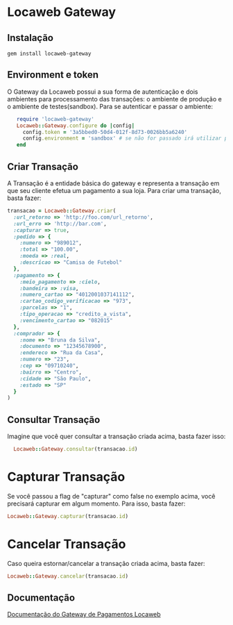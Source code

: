 # Locaweb Gateway

## Instalação

    gem install locaweb-gateway

## Environment e token

O Gateway da Locaweb possui a sua forma de autenticação e dois ambientes para processamento das transações: o ambiente de produção e o ambiente de testes(sandbox).
Para se autenticar e passar o ambiente:

```ruby
   require 'locaweb-gateway'
   Locaweb::Gateway.configure do |config|
     config.token = '3a5bbed0-50d4-012f-8d73-0026bb5a6240'
     config.environment = 'sandbox' # se não for passado irá utilizar production por default.
   end
```

## Criar Transação

A Transação é a entidade básica do gateway e representa a transação em que seu cliente efetua um pagamento a sua loja. Para criar uma transação, basta fazer:

```ruby
transacao = Locaweb::Gateway.criar(
  :url_retorno => 'http://foo.com/url_retorno',
  :url_erro => 'http://bar.com',
  :capturar => true,
  :pedido => {
    :numero => "989012",
    :total => "100.00",
    :moeda => :real,
    :descricao => "Camisa de Futebol"
  },
  :pagamento => {
    :meio_pagamento => :cielo,
    :bandeira => :visa,
    :numero_cartao => "4012001037141112",
    :cartao_codigo_verificacao => "973",
    :parcelas => "1",
    :tipo_operacao => "credito_a_vista",
    :vencimento_cartao => "082015"
  },
  :comprador => {
    :nome => "Bruna da Silva",
    :documento => "12345678900",
    :endereco => "Rua da Casa",
    :numero => "23",
    :cep => "09710240",
    :bairro => "Centro",
    :cidade => "São Paulo",
    :estado => "SP"
  }
)
```

## Consultar Transação

Imagine que você quer consultar a transação criada acima, basta fazer isso:

```ruby
  Locaweb::Gateway.consultar(transacao.id)
```

# Capturar Transação

Se você passou a flag de "capturar" como false no exemplo acima, você precisará capturar em algum momento. Para isso, basta fazer:

```ruby
Locaweb::Gateway.capturar(transacao.id)
```

# Cancelar Transação

Caso queira estornar/cancelar a transação criada acima, basta fazer:

```ruby
Locaweb::Gateway.cancelar(transacao.id)
```

## Documentação

[Documentação do Gateway de Pagamentos Locaweb](http://docs.gatewaylocaweb.com.br)

